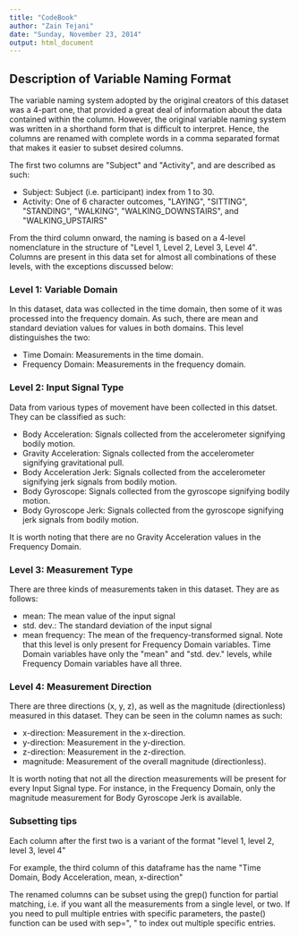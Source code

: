 ```yaml
---
title: "CodeBook"
author: "Zain Tejani"
date: "Sunday, November 23, 2014"
output: html_document
---
```


## Description of Variable Naming Format
  The variable naming system adopted by the original creators of this dataset was a 4-part one, that provided a great deal of information about the data contained within the column. However, the original variable naming system was written in a shorthand form that is difficult to interpret. Hence, the columns are renamed with complete words in a comma separated format that makes it easier to subset desired columns.
  
  The first two columns are "Subject" and "Activity", and are described as such:
  
  - Subject: Subject (i.e. participant) index from 1 to 30.
  - Activity: One of 6 character outcomes, "LAYING", "SITTING", "STANDING", "WALKING", "WALKING_DOWNSTAIRS", and "WALKING_UPSTAIRS"
  
  From the third column onward, the naming is based on a 4-level nomenclature in the structure of "Level 1, Level 2, Level 3, Level 4". Columns are present in this data set for almost all combinations of these levels, with the exceptions discussed below:
  
### Level 1: Variable Domain
  
  In this dataset, data was collected in the time domain, then some of it was processed into the frequency domain. As such, there are mean and standard deviation values for values in both domains. This level distinguishes the two:
  
  - Time Domain: Measurements in the time domain.
  - Frequency Domain: Measurements in the frequency domain.
  
### Level 2: Input Signal Type
  
  Data from various types of movement have been collected in this datset. They can be classified as such:
  
  - Body Acceleration: Signals collected from the accelerometer signifying bodily motion.
  - Gravity Acceleration: Signals collected from the accelerometer signifying gravitational pull.
  - Body Acceleration Jerk: Signals collected from the accelerometer signifying jerk signals from bodily motion.
  - Body Gyroscope: Signals collected from the gyroscope signifying bodily motion.
  - Body Gyroscope Jerk: Signals collected from the gyroscope signifying jerk signals from bodily motion.
  
  It is worth noting that there are no Gravity Acceleration values in the Frequency Domain.
  
### Level 3: Measurement Type
  
  There are three kinds of measurements taken in this dataset. They are as follows:  
  
  - mean: The mean value of the input signal
  - std. dev.: The standard deviation of the input signal
  - mean frequency: The mean of the frequency-transformed signal. Note that this level is only present for Frequency Domain variables. Time Domain variables have only the "mean" and "std. dev." levels, while Frequency Domain variables have all three.
  
### Level 4: Measurement Direction

  There are three directions (x, y, z), as well as the magnitude (directionless) measured in this dataset. They can be seen in the column names as such:
  
  - x-direction: Measurement in the x-direction.
  - y-direction: Measurement in the y-direction.
  - z-direction: Measurement in the z-direction.
  - magnitude: Measurement of the overall magnitude (directionless).
  
  It is worth noting that not all the direction measurements will be present for every Input Signal type. For instance, in the Frequency Domain, only the magnitude measurement for Body Gyroscope Jerk is available.
  
### Subsetting tips

  Each column after the first two is a variant of the format "level 1, level 2, level 3, level 4"
  
  For example, the third column of this dataframe has the name "Time Domain, Body Acceleration, mean, x-direction"
  
  The renamed columns can be subset using the grep() function for partial matching, i.e. if you want all the measurements from a single level, or two. If you need to pull multiple entries with specific parameters, the paste() function can be used with sep=", " to index out multiple specific entries.